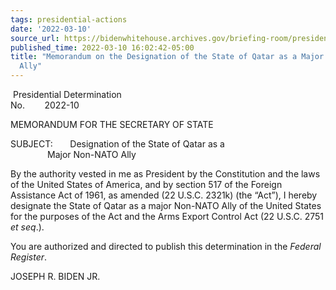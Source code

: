 ```yaml
---
tags: presidential-actions
date: '2022-03-10'
source_url: https://bidenwhitehouse.archives.gov/briefing-room/presidential-actions/2022/03/10/memorandum-on-the-designation-of-the-state-of-qatar-as-a-major-non-nato-ally/
published_time: 2022-03-10 16:02:42-05:00
title: "Memorandum on the Designation of the State of Qatar as a Major Non-NATO\_\
  Ally"
---
```

 
 Presidential Determination  
No.        2022-10

MEMORANDUM FOR THE SECRETARY OF STATE  
  
SUBJECT:       Designation of the State of Qatar as a  
               Major Non-NATO Ally   

By the authority vested in me as President by the Constitution and the
laws of the United States of America, and by section 517 of the Foreign
Assistance Act of 1961, as amended (22 U.S.C. 2321k) (the “Act”), I
hereby designate the State of Qatar as a major Non-NATO Ally of the
United States for the purposes of the Act and the Arms Export Control
Act (22 U.S.C. 2751 *et seq*.).   
  
You are authorized and directed to publish this determination in the
*Federal Register*. 

JOSEPH R. BIDEN JR.
